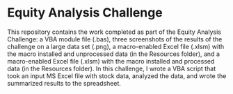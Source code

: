 # Equity Analysis Challenge

This repository contains the work completed as part of the Equity Analysis Challenge: a VBA module file (.bas), three screenshots of the results of the challenge on a large data set (.png), a macro-enabled Excel file (.xlsm) with the macro installed and unprocessed data (in the Resources folder), and a macro-enabled Excel file (.xlsm) with the macro installed and processed data (in the Resources folder). In this challenge, I wrote a VBA script that took an input MS Excel file with stock data, analyzed the data, and wrote the summarized results to the spreadsheet.
